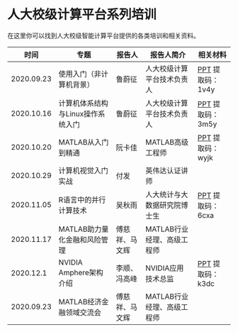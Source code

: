 # 人大校级计算平台系列培训

在这里你可以找到人大校级智能计算平台提供的各类培训和相关资料。

| 时间       | 专题                              | 报告人 | 报告人简介                   | 相关材料                                                     |
| ---------- | --------------------------------- | ------ | ---------------------------- | ------------------------------------------------------------ |
| 2020.09.23 | 使用入门（非计算机背景）          | 鲁蔚征 | 人大校级计算平台技术负责人   | [PPT](https://pan.baidu.com/s/1WMZXQYAGaSaQrDtQqAIoeQ) 提取码：1v4y |
| 2020.10.16 | 计算机体系结构与Linux操作系统入门 | 鲁蔚征 | 人大校级计算平台技术负责人   | [PPT](https://pan.baidu.com/s/1Wx9DMpm8SSUkfr5U8zFL5A) 提取码：3m5y |
| 2020.10.20 | MATLAB从入门到精通                | 阮卡佳 | MATLAB高级工程师             | [PPT](https://pan.baidu.com/s/16iCf3HvYNu3_rZ3cr-pYAQ) 提取码：wyjk |
| 2020.10.29 | 计算机视觉入门实战                | 付发   | 英伟达认证讲师               |                                                              |
| 2020.11.05 | R语言中的并行计算技术             | 吴秋雨 | 人大统计与大数据研究院博士生 | [PPT](https://pan.baidu.com/s/1PDumEefC6MBxtq3PKEWqqA) 提取码：6cxa |
| 2020.11.17 | MATLAB助力量化金融和风险管理       | 傅慈祥、马文辉 | MATLAB行业经理、高级工程师 |  |
| 2020.12.1 |   NVIDIA Amphere架构介绍          | 李顺、冯高峰  | NVIDIA应用技术总监    | [PPT](https://pan.baidu.com/s/1agT342VmqjgFrfv8oum9Eg) 提取码：k3dc |   
| 2020.09.23 | MATLAB经济金融领域交流会       | 傅慈祥、马文辉 | MATLAB行业经理、高级工程师   |  |